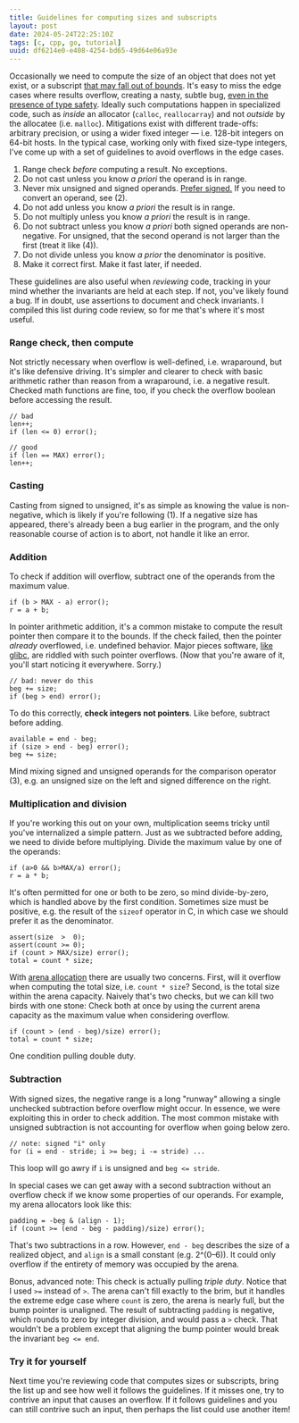 ```yaml
---
title: Guidelines for computing sizes and subscripts
layout: post
date: 2024-05-24T22:25:10Z
tags: [c, cpp, go, tutorial]
uuid: df6214e0-e408-4254-bd65-49d64e06a93e
---
```


Occasionally we need to compute the size of an object that does not yet
exist, or a subscript [that may fall out of bounds][bs]. It's easy to miss
the edge cases where results overflow, creating a nasty, subtle bug, [even
in the presence of type safety][go]. Ideally such computations happen in
specialized code, such as *inside* an allocator (`calloc`, `reallocarray`)
and not *outside* by the allocatee (i.e. `malloc`). Mitigations exist with
different trade-offs: arbitrary precision, or using a wider fixed integer
— i.e. 128-bit integers on 64-bit hosts. In the typical case, working only
with fixed size-type integers, I've come up with a set of guidelines to
avoid overflows in the edge cases.

1. Range check *before* computing a result. No exceptions.
2. Do not cast unless you know *a priori* the operand is in range.
3. Never mix unsigned and signed operands. [Prefer signed.][kalb] If you
   need to convert an operand, see (2).
4. Do not add unless you know *a priori* the result is in range.
5. Do not multiply unless you know *a priori* the result is in range.
6. Do not subtract unless you know *a priori* both signed operands
   are non-negative. For unsigned, that the second operand is not larger
   than the first (treat it like (4)).
7. Do not divide unless you know *a prior* the denominator is positive.
8. Make it correct first. Make it fast later, if needed.

These guidelines are also useful when *reviewing* code, tracking in your
mind whether the invariants are held at each step. If not, you've likely
found a bug. If in doubt, use assertions to document and check invariants.
I compiled this list during code review, so for me that's where it's most
useful.

### Range check, then compute

Not strictly necessary when overflow is well-defined, i.e. wraparound, but
it's like defensive driving. It's simpler and clearer to check with basic
arithmetic rather than reason from a wraparound, i.e. a negative result.
Checked math functions are fine, too, if you check the overflow boolean
before accessing the result.

    // bad
    len++;
    if (len <= 0) error();

    // good
    if (len == MAX) error();
    len++;

### Casting

Casting from signed to unsigned, it's as simple as knowing the value is
non-negative, which is likely if you're following (1). If a negative size
has appeared, there's already been a bug earlier in the program, and the
only reasonable course of action is to abort, not handle it like an error.

### Addition

To check if addition will overflow, subtract one of the operands from the
maximum value.

    if (b > MAX - a) error();
    r = a + b;

In pointer arithmetic addition, it's a common mistake to compute the
result pointer then compare it to the bounds. If the check failed, then
the pointer *already* overflowed, i.e. undefined behavior. Major pieces
software, [like glibc][outend], are riddled with such pointer overflows.
(Now that you're aware of it, you'll start noticing it everywhere. Sorry.)

    // bad: never do this
    beg += size;
    if (beg > end) error();

To do this correctly, **check integers not pointers**. Like before,
subtract before adding.

    available = end - beg;
    if (size > end - beg) error();
    beg += size;

Mind mixing signed and unsigned operands for the comparison operator (3),
e.g. an unsigned size on the left and signed difference on the right.

### Multiplication and division

If you're working this out on your own, multiplication seems tricky until
you've internalized a simple pattern. Just as we subtracted before adding,
we need to divide before multiplying. Divide the maximum value by one of
the operands:

    if (a>0 && b>MAX/a) error();
    r = a * b;

It's often permitted for one or both to be zero, so mind divide-by-zero,
which is handled above by the first condition. Sometimes size must be
positive, e.g. the result of the `sizeof` operator in C, in which case we
should prefer it as the denominator.

    assert(size  >  0);
    assert(count >= 0);
    if (count > MAX/size) error();
    total = count * size;

With [arena allocation][arena] there are usually two concerns. First, will
it overflow when computing the total size, i.e. `count * size`? Second, is
the total size within the arena capacity. Naively that's two checks, but
we can kill two birds with one stone: Check both at once by using the
current arena capacity as the maximum value when considering overflow.

    if (count > (end - beg)/size) error();
    total = count * size;

One condition pulling double duty.

### Subtraction

With signed sizes, the negative range is a long "runway" allowing a single
unchecked subtraction before overflow might occur. In essence, we were
exploiting this in order to check addition. The most common mistake with
unsigned subtraction is not accounting for overflow when going below zero.

    // note: signed "i" only
    for (i = end - stride; i >= beg; i -= stride) ...

This loop will go awry if `i` is unsigned and `beg <= stride`.

In special cases we can get away with a second subtraction without an
overflow check if we know some properties of our operands. For example, my
arena allocators look like this:

    padding = -beg & (align - 1);
    if (count >= (end - beg - padding)/size) error();

That's two subtractions in a row. However, `end - beg` describes the size
of a realized object, and `align` is a small constant (e.g. 2^(0–6)). It
could only overflow if the entirety of memory was occupied by the arena.

Bonus, advanced note: This check is actually pulling *triple duty*. Notice
that I used `>=` instead of `>`. The arena can't fill exactly to the brim,
but it handles the extreme edge case where `count` is zero, the arena is
nearly full, but the bump pointer is unaligned. The result of subtracting
`padding` is negative, which rounds to zero by integer division, and would
pass a `>` check. That wouldn't be a problem except that aligning the bump
pointer would break the invariant `beg <= end`.

### Try it for yourself

Next time you're reviewing code that computes sizes or subscripts, bring
the list up and see how well it follows the guidelines. If it misses one,
try to contrive an input that causes an overflow. If it follows guidelines
and you can still contrive such an input, then perhaps the list could use
another item!


[arena]: /blog/2023/09/27/
[bs]: https://research.google/blog/extra-extra-read-all-about-it-nearly-all-binary-searches-and-mergesorts-are-broken/
[go]: https://blog.carlana.net/post/2024/golang-slices-concat/
[kalb]: https://www.youtube.com/watch?v=wvtFGa6XJDU
[outend]: https://sourcegraph.com/search?q=context:global+%22%3E+outend%22+repo:%5Egithub%5C.com/bminor/glibc%24+&patternType=keyword&sm=0

